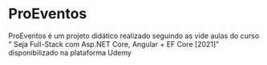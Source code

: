 # ProEventos
ProEventos é um projeto didático realizado seguindo as vide aulas do curso " Seja Full-Stack com Asp.NET Core, Angular + EF Core [2021]" disponibilizado na plataforma Udemy
